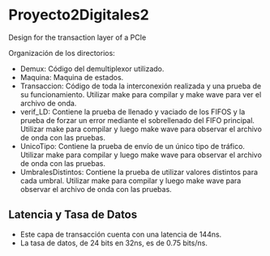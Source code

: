 # Proyecto2Digitales2
Design for the transaction layer of a PCIe

Organización de los directorios:

- Demux: Código del demultiplexor utilizado.
- Maquina: Maquina de estados. 
- Transaccion: Código de toda la interconexión realizada y una prueba de su funcionamiento. Utilizar make para compilar y make wave para ver el archivo de onda. 
- verif_LD: Contiene la prueba de llenado y vaciado de los FIFOS y la prueba de forzar un error mediante el sobrellenado del FIFO principal. Utilizar make para compilar y luego make wave para observar el archivo de onda con las pruebas. 
- UnicoTipo: Contiene la prueba de envío de un único tipo de tráfico. Utilizar make para compilar y luego make wave para observar el archivo de onda con las pruebas. 
- UmbralesDistintos: Contiene la prueba de utilizar valores distintos para cada umbral. Utilizar make para compilar y luego make wave para observar el archivo de onda con las pruebas. 

## Latencia y Tasa de Datos

- Este capa de transacción cuenta con una latencia de 144ns. 
- La tasa de datos, de 24 bits en 32ns, es de 0.75 bits/ns.
